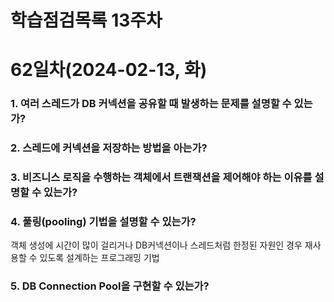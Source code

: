 # 학습점검목록 13주차

# 62일차(2024-02-13, 화)
### 1. 여러 스레드가 DB 커넥션을 공유할 때 발생하는 문제를 설명할 수 있는가?

### 2. 스레드에 커넥션을 저장하는 방법을 아는가?

### 3. 비즈니스 로직을 수행하는 객체에서 트랜잭션을 제어해야 하는 이유를 설명할 수 있는가?

### 4. 풀링(pooling) 기법을 설명할 수 있는가?
객체 생성에 시간이 많이 걸리거나 DB커넥션이나 스레드처럼 한정된 자원인 경우 재사용할 수 있도록 설계하는 프로그래밍 기법

### 5. DB Connection Pool을 구현할 수 있는가?
